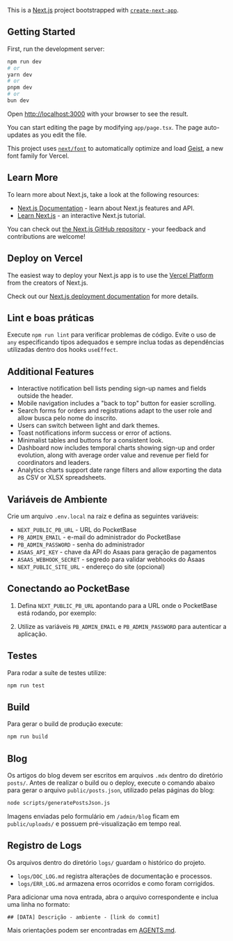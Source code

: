 This is a [Next.js](https://nextjs.org) project bootstrapped with [`create-next-app`](https://nextjs.org/docs/app/api-reference/cli/create-next-app).

## Getting Started

First, run the development server:

```bash
npm run dev
# or
yarn dev
# or
pnpm dev
# or
bun dev
```

Open [http://localhost:3000](http://localhost:3000) with your browser to see the result.

You can start editing the page by modifying `app/page.tsx`. The page auto-updates as you edit the file.

This project uses [`next/font`](https://nextjs.org/docs/app/building-your-application/optimizing/fonts) to automatically optimize and load [Geist](https://vercel.com/font), a new font family for Vercel.

## Learn More

To learn more about Next.js, take a look at the following resources:

- [Next.js Documentation](https://nextjs.org/docs) - learn about Next.js features and API.
- [Learn Next.js](https://nextjs.org/learn) - an interactive Next.js tutorial.

You can check out [the Next.js GitHub repository](https://github.com/vercel/next.js) - your feedback and contributions are welcome!

## Deploy on Vercel

The easiest way to deploy your Next.js app is to use the [Vercel Platform](https://vercel.com/new?utm_medium=default-template&filter=next.js&utm_source=create-next-app&utm_campaign=create-next-app-readme) from the creators of Next.js.

Check out our [Next.js deployment documentation](https://nextjs.org/docs/app/building-your-application/deploying) for more details.

## Lint e boas práticas

Execute `npm run lint` para verificar problemas de código. Evite o uso de `any` especificando tipos adequados e sempre inclua todas as dependências utilizadas dentro dos hooks `useEffect`.

## Additional Features

- Interactive notification bell lists pending sign-up names and fields outside
  the header.
- Mobile navigation includes a "back to top" button for easier scrolling.
- Search forms for orders and registrations adapt to the user role and allow
  busca pelo nome do inscrito.
- Users can switch between light and dark themes.
- Toast notifications inform success or error of actions.
- Minimalist tables and buttons for a consistent look.
- Dashboard now includes temporal charts showing sign-up and order evolution,
  along with average order value and revenue per field for coordinators and
  leaders.
- Analytics charts support date range filters and allow exporting the data as
  CSV or XLSX spreadsheets.


## Variáveis de Ambiente

Crie um arquivo `.env.local` na raiz e defina as seguintes variáveis:

- `NEXT_PUBLIC_PB_URL` - URL do PocketBase
- `PB_ADMIN_EMAIL` - e-mail do administrador do PocketBase
- `PB_ADMIN_PASSWORD` - senha do administrador
- `ASAAS_API_KEY` - chave da API do Asaas para geração de pagamentos
- `ASAAS_WEBHOOK_SECRET` - segredo para validar webhooks do Asaas
- `NEXT_PUBLIC_SITE_URL` - endereço do site (opcional)

## Conectando ao PocketBase


1. Defina `NEXT_PUBLIC_PB_URL` apontando para a URL onde o PocketBase está rodando, por exemplo:


2. Utilize as variáveis `PB_ADMIN_EMAIL` e `PB_ADMIN_PASSWORD` para autenticar a aplicação.


## Testes

Para rodar a suíte de testes utilize:

```bash
npm run test
```

## Build

Para gerar o build de produção execute:

```bash
npm run build
```

## Blog

Os artigos do blog devem ser escritos em arquivos `.mdx` dentro do diretório
`posts/`. Antes de realizar o build ou o deploy, execute o comando abaixo para
gerar o arquivo `public/posts.json`, utilizado pelas páginas do blog:

```bash
node scripts/generatePostsJson.js
```

Imagens enviadas pelo formulário em `/admin/blog` ficam em `public/uploads/`
e possuem pré-visualização em tempo real.

## Registro de Logs

Os arquivos dentro do diretório `logs/` guardam o histórico do projeto.

- `logs/DOC_LOG.md` registra alterações de documentação e processos.
- `logs/ERR_LOG.md` armazena erros ocorridos e como foram corrigidos.

Para adicionar uma nova entrada, abra o arquivo correspondente e inclua uma linha no formato:

```
## [DATA] Descrição - ambiente - [link do commit]
```

Mais orientações podem ser encontradas em [AGENTS.md](AGENTS.md).
